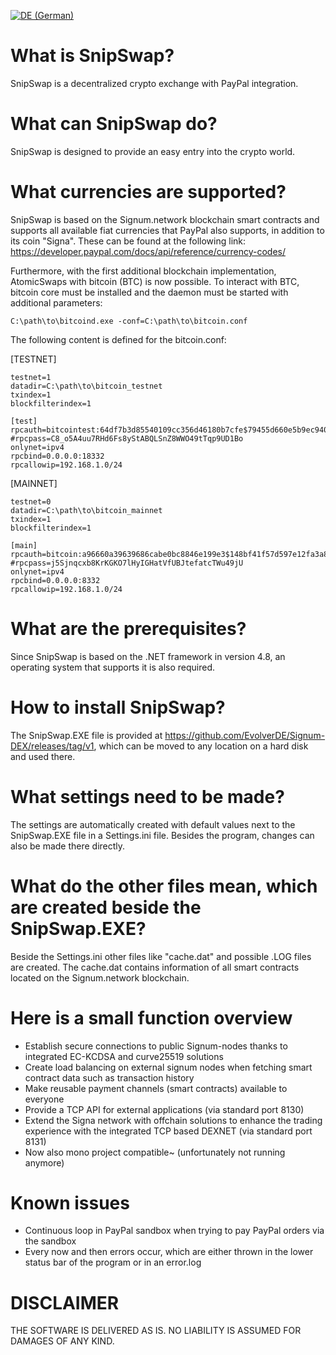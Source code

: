 [![DE (German)](https://img.shields.io/badge/lang-es-yellow.svg)](/README.de.md)

# What is SnipSwap?
SnipSwap is a decentralized crypto exchange with PayPal integration.

# What can SnipSwap do?
SnipSwap is designed to provide an easy entry into the crypto world.

# What currencies are supported?
SnipSwap is based on the Signum.network blockchain smart contracts and supports all available fiat currencies that PayPal also supports, in addition to its coin "Signa". These can be found at the following link: https://developer.paypal.com/docs/api/reference/currency-codes/

Furthermore, with the first additional blockchain implementation, AtomicSwaps with bitcoin (BTC) is now possible.
To interact with BTC, bitcoin core must be installed and the daemon must be started with additional parameters:

`C:\path\to\bitcoind.exe -conf=C:\path\to\bitcoin.conf`

The following content is defined for the bitcoin.conf:

[TESTNET]
```
testnet=1
datadir=C:\path\to\bitcoin_testnet
txindex=1
blockfilterindex=1

[test]
rpcauth=bitcointest:64df7b3d85540109cc356d46180b7cfe$79455d660e5b9ec940912bf619c1ff959462ff9c663ae79cc4a49c3ed165f72b
#rpcpass=C8_o5A4uu7RHd6Fs8yStABQLSnZ8WWO49tTqp9UD1Bo
onlynet=ipv4
rpcbind=0.0.0.0:18332
rpcallowip=192.168.1.0/24
```

[MAINNET]
```
testnet=0
datadir=C:\path\to\bitcoin_mainnet
txindex=1
blockfilterindex=1

[main]
rpcauth=bitcoin:a96660a39639686cabe0bc8846e199e3$148bf41f57d597e12fa3a8622857b323b09b9588ce4944fa371e5fea0eecaee8
#rpcpass=j5Sjnqcxb8KrKGKO7lHyIGHatVfUBJtefatcTWu49jU
onlynet=ipv4
rpcbind=0.0.0.0:8332
rpcallowip=192.168.1.0/24
```

# What are the prerequisites?
Since SnipSwap is based on the .NET framework in version 4.8, an operating system that supports it is also required.

# How to install SnipSwap?
The SnipSwap.EXE file is provided at https://github.com/EvolverDE/Signum-DEX/releases/tag/v1, which can be moved to any location on a hard disk and used there.

# What settings need to be made?
The settings are automatically created with default values next to the SnipSwap.EXE file in a Settings.ini file. Besides the program, changes can also be made there directly.

# What do the other files mean, which are created beside the SnipSwap.EXE?
Beside the Settings.ini other files like "cache.dat" and possible .LOG files are created. The cache.dat contains information of all smart contracts located on the Signum.network blockchain.

# Here is a small function overview
- Establish secure connections to public Signum-nodes thanks to integrated EC-KCDSA and curve25519 solutions
- Create load balancing on external signum nodes when fetching smart contract data such as transaction history
- Make reusable payment channels (smart contracts) available to everyone
- Provide a TCP API for external applications (via standard port 8130)
- Extend the Signa network with offchain solutions to enhance the trading experience with the integrated TCP based DEXNET (via standard port 8131)
- Now also mono project compatible~ (unfortunately not running anymore)

# Known issues
- Continuous loop in PayPal sandbox when trying to pay PayPal orders via the sandbox
- Every now and then errors occur, which are either thrown in the lower status bar of the program or in an error.log

# DISCLAIMER
THE SOFTWARE IS DELIVERED AS IS. NO LIABILITY IS ASSUMED FOR DAMAGES OF ANY KIND.